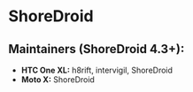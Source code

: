 ShoreDroid
===========

Maintainers (ShoreDroid 4.3+):
-----------------------------
* __HTC One XL:__ h8rift, intervigil, ShoreDroid
* __Moto X:__ ShoreDroid

